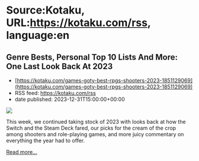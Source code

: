 # Source:Kotaku, URL:https://kotaku.com/rss, language:en

## Genre Bests, Personal Top 10 Lists And More: One Last Look Back At 2023
 - [https://kotaku.com/games-goty-best-rpgs-shooters-2023-1851129069](https://kotaku.com/games-goty-best-rpgs-shooters-2023-1851129069)
 - RSS feed: https://kotaku.com/rss
 - date published: 2023-12-31T15:00:00+00:00

<img class="type:primaryImage" src="https://i.kinja-img.com/image/upload/c_fit,q_80,w_636/97297007d11430488c00f71cc22526e9.jpg" /><p>This week, we continued taking stock of 2023 with looks back at how the Switch and the Steam Deck fared, our picks for the cream of the crop among shooters and role-playing games, and more juicy commentary on everything the year had to offer. </p><p><a href="https://kotaku.com/games-goty-best-rpgs-shooters-2023-1851129069">Read more...</a></p>

